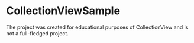 # CollectionViewSample
The project was created for educational purposes of CollectionView and is not a full-fledged project.
